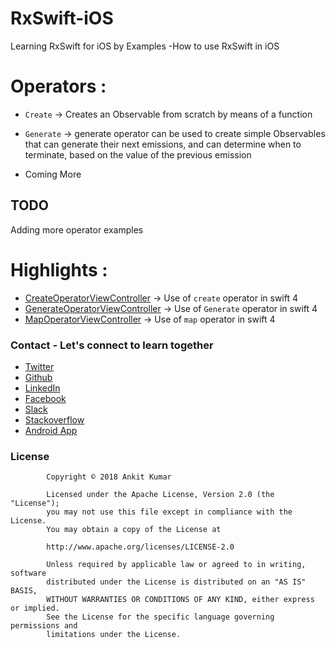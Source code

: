 # RxSwift-iOS
Learning RxSwift for iOS by Examples -How to use RxSwift in iOS



# Operators :
* `Create` -> Creates an Observable from scratch by means of a function
* `Generate` -> generate operator can be used to create simple Observables that can generate their next emissions, and can determine when to terminate, based on the value of the previous emission

* Coming More
## TODO 

Adding more operator examples


# Highlights :
*  [CreateOperatorViewController](https://github.com/AnkitDroidGit/RxSwift-iOS/blob/master/RxSwift-iOS-Demo/ViewControllers/RxOperators/CreateOperatorViewController.swift) -> Use of `create` operator in swift 4
*  [GenerateOperatorViewController](https://github.com/AnkitDroidGit/RxSwift-iOS/blob/master/RxSwift-iOS-Demo/ViewControllers/RxOperators/GenerateOperatorVC.swift) -> Use of `Generate` operator in swift 4
*  [MapOperatorViewController](https://github.com/AnkitDroidGit/RxSwift-iOS/blob/master/RxSwift-iOS-Demo/ViewControllers/RxOperators/MapOperatorViewController.swift) -> Use of `map` operator in swift 4


### Contact - Let's connect to learn together
- [Twitter](https://twitter.com/KumarAnkitRKE)
- [Github](https://github.com/AnkitDroidGit)
- [LinkedIn](https://www.linkedin.com/in/kumarankitkumar/)
- [Facebook](https://www.facebook.com/freeankit)
- [Slack](https://ankitdroid.slack.com)
- [Stackoverflow](https://stackoverflow.com/users/3282461/android)
- [Android App](https://play.google.com/store/apps/details?id=com.freeankit.ankitprofile)


### License

            Copyright © 2018 Ankit Kumar

            Licensed under the Apache License, Version 2.0 (the "License");
            you may not use this file except in compliance with the License.
            You may obtain a copy of the License at

            http://www.apache.org/licenses/LICENSE-2.0

            Unless required by applicable law or agreed to in writing, software
            distributed under the License is distributed on an "AS IS" BASIS,
            WITHOUT WARRANTIES OR CONDITIONS OF ANY KIND, either express or implied.
            See the License for the specific language governing permissions and
            limitations under the License.


